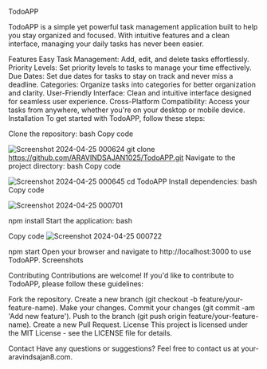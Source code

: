 TodoAPP

TodoAPP is a simple yet powerful task management application built to help you stay organized and focused. With intuitive features and a clean interface, managing your daily tasks has never been easier.

Features
Easy Task Management: Add, edit, and delete tasks effortlessly.
Priority Levels: Set priority levels to tasks to manage your time effectively.
Due Dates: Set due dates for tasks to stay on track and never miss a deadline.
Categories: Organize tasks into categories for better organization and clarity.
User-Friendly Interface: Clean and intuitive interface designed for seamless user experience.
Cross-Platform Compatibility: Access your tasks from anywhere, whether you're on your desktop or mobile device.
Installation
To get started with TodoAPP, follow these steps:

Clone the repository:
bash
Copy code

![Screenshot 2024-04-25 000624](https://github.com/ARAVINDSAJAN1025/TodoAPP/assets/146984942/781518d7-447f-42d9-96cc-ca065dd818ab)
git clone https://github.com/ARAVINDSAJAN1025/TodoAPP.git
Navigate to the project directory:
bash
Copy code

![Screenshot 2024-04-25 000645](https://github.com/ARAVINDSAJAN1025/TodoAPP/assets/146984942/3db338c7-d952-4daf-bb57-f030da4ce678)
cd TodoAPP
Install dependencies:
bash
Copy code

![Screenshot 2024-04-25 000701](https://github.com/ARAVINDSAJAN1025/TodoAPP/assets/146984942/bf2b5249-3762-4c4f-bf45-73b8c10a05c7)

npm install
Start the application:
bash

Copy code
![Screenshot 2024-04-25 000722](https://github.com/ARAVINDSAJAN1025/TodoAPP/assets/146984942/5550ff12-0837-4e02-961e-ee6bfc8f5ea1)

npm start
Open your browser and navigate to http://localhost:3000 to use TodoAPP.
Screenshots


Contributing
Contributions are welcome! If you'd like to contribute to TodoAPP, please follow these guidelines:

Fork the repository.
Create a new branch (git checkout -b feature/your-feature-name).
Make your changes.
Commit your changes (git commit -am 'Add new feature').
Push to the branch (git push origin feature/your-feature-name).
Create a new Pull Request.
License
This project is licensed under the MIT License - see the LICENSE file for details.

Contact
Have any questions or suggestions? Feel free to contact us at your-aravindsajan8.com.

